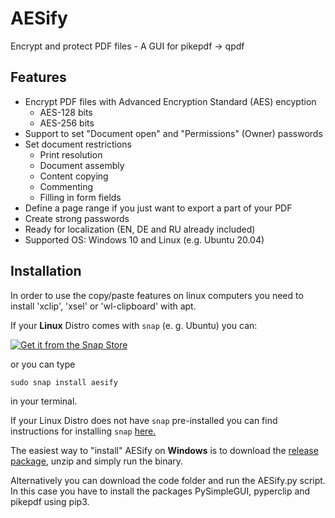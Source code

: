 # AESify
Encrypt and protect PDF files - A GUI for pikepdf -> qpdf

## Features
* Encrypt PDF files with Advanced Encryption Standard (AES) encyption 
  * AES-128 bits
  * AES-256 bits
* Support to set "Document open" and "Permissions" (Owner) passwords  
* Set document restrictions 
    * Print resolution
    * Document assembly
    * Content copying
    * Commenting
    * Filling in form fields
* Define a page range if you just want to export a part of your PDF
* Create strong passwords
* Ready for localization (EN, DE and RU already included)
* Supported OS: Windows 10 and Linux (e.g. Ubuntu 20.04) 

## Installation
In order to use the copy/paste features on linux computers you need to install 'xclip', 'xsel' or 'wl-clipboard' with apt.

If your **Linux** Distro comes with <code>snap</code> (e. g. Ubuntu) you can:

[![Get it from the Snap Store](https://snapcraft.io/static/images/badges/en/snap-store-black.svg)](https://snapcraft.io/aesify)

or you can type

<code>sudo snap install aesify</code> 

in your terminal.

If your Linux Distro does not have <code>snap</code> pre-installed you can find instructions for installing <code>snap</code> [here.](https://snapcraft.io/docs/installing-snapd)

The easiest way to "install" AESify on **Windows** is to download the [release package](https://github.com/digidigital/AESify/releases/tag/v1.5.1), unzip and simply run the binary.

Alternatively you can download the code folder and run the AESify.py script. In this case you have to install the packages PySimpleGUI, pyperclip and pikepdf using pip3.     

